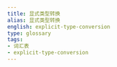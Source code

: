 ```yaml
---
title: 显式类型转换
alias: 显式类型转换
english: explicit-type-conversion
type: glossary
tags:
- 词汇表
- explicit-type-conversion
---
```


